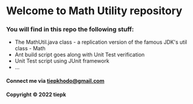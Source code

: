 # Welcome to Math Utility repository

### You will find in this repo the following stuff:

* The MathUtil.java class - a replication version of the famous JDK's
util class - Math
* Ant build script goes along with Unit Test verification
* Unit Test script using JUnit framework
* ...

#### Connect me via tiepkhodo@gmail.com

#### Copyright &#169; 2022 tiepk